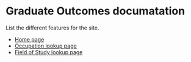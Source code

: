 # Graduate Outcomes documatation

List the different features for the site.
* [Home page](home.md)
* [Occupation lookup page](occupation-lookup\occupation-lookup)
* [Field of Study lookup page](field-of-study-lookup\field-of-study-lookup)